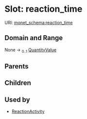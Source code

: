 
# Slot: reaction_time




URI: [monet_schema:reaction_time](http://example.com/monet_schema/reaction_time)


## Domain and Range

None &#8594;  <sub>0..1</sub> [QuantityValue](QuantityValue.md)

## Parents


## Children


## Used by

 * [ReactionActivity](ReactionActivity.md)
